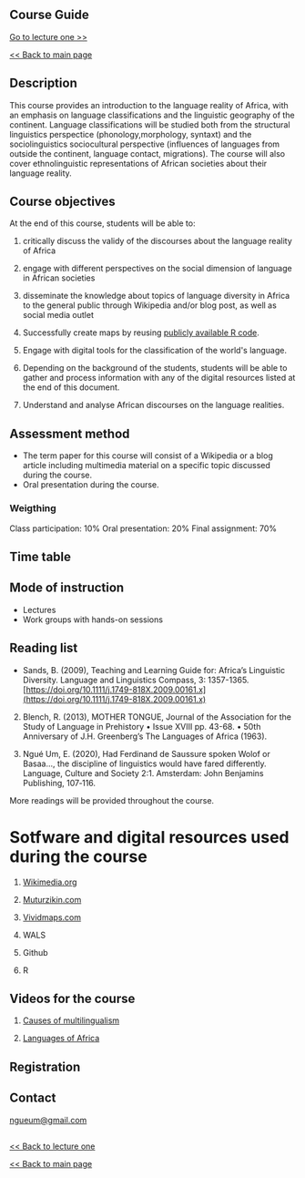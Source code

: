 ## Course Guide

[Go to lecture one >>](https://github.com/Ngue-Um/syllabi/blob/main/mock-lecture_linguistic-diversity-in-africa.md)

[<< Back to main page](https://github.com/Ngue-Um/syllabi/blob/main/Linguistic-diversity-in-Africa.md)

## Description
This course provides an introduction to the language reality of Africa, with an emphasis on language classifications and the linguistic geography of the continent. Language classifications will be studied both from the structural linguistics perspectice (phonology,morphology, syntaxt) and the sociolinguistics sociocultural perspective (influences of languages from outside the continent, language contact, migrations). The course will also cover ethnolinguistic representations of African societies about their language reality.

  ## **Course objectives**

  At the end of this course, students will be able to:
1. critically discuss the validy of the discourses about the language reality of Africa

2. engage with different perspectives on the social dimension of language in African societies

3. disseminate the knowledge about topics of language diversity in Africa to the general public through Wikipedia and/or blog post, as well as social media outlet

4. Successfully create maps by reusing [publicly available R code](https://github.com/digitalkoine/PizzaMap-learn-to-code-maps-in-R-).

5. Engage with digital tools for the classification of the world's language.

6. Depending on the background of the students, students will be able to gather and process information with any of the digital resources listed at the end of this document.

7. Understand and analyse African discourses on the language realities. 

## **Assessment method**
- The term paper for this course will consist of a Wikipedia or a blog article including multimedia material on a specific topic discussed during the course.
- Oral presentation during the course.

### **Weigthing**
Class participation: 10%
Oral presentation: 20%
Final assignment: 70%

## **Time table**


## **Mode of instruction**

- Lectures
- Work groups with hands-on sessions


## **Reading list**

* Sands, B. (2009), Teaching and Learning Guide for: Africa’s Linguistic Diversity. Language and Linguistics Compass, 3: 1357-1365. [https://doi.org/10.1111/j.1749-818X.2009.00161.x](https://doi.org/10.1111/j.1749-818X.2009.00161.x)

2. Blench, R. (2013), MOTHER TONGUE, Journal of the Association for the Study of Language in Prehistory • Issue XVIII pp. 43-68. • 50th Anniversary of J.H. Greenberg’s The Languages of Africa (1963).

3. Ngué Um, E. (2020), Had Ferdinand de Saussure spoken Wolof or Basaa..., the discipline of linguistics would have fared differently. Language, Culture and Society 2:1. Amsterdam: John Benjamins Publishing, 107‐116.
 
 More readings will be provided throughout the course.

 # Sotfware and digital resources used during the course

1. [Wikimedia.org](https://commons.wikimedia.org/wiki/Category:Linguistic_maps_of_Africa#/media/File:African_language_families.png)

2. [Muturzikin.com](https://www.muturzikin.com/carteafrique.htm)

3. [Vividmaps.com](https://vividmaps.com/detailed-map-of-africas-languages/)

4. WALS

5. Github

6. R

## Videos for the course

1. [Causes of multilingualism](https://vimeo.com/chouettefilms?embedded=true&source=video_title&owner=787351) 

2. [Languages of Africa](https://youtu.be/1WhIiqHr0q0) 

## **Registration**


## **Contact**
ngueum@gmail.com 

##
[<< Back to lecture one](https://github.com/Ngue-Um/syllabi/blob/main/mock-lecture_linguistic-diversity-in-africa.md)

[<< Back to main page](https://github.com/Ngue-Um/syllabi/blob/main/Linguistic-diversity-in-Africa.md)